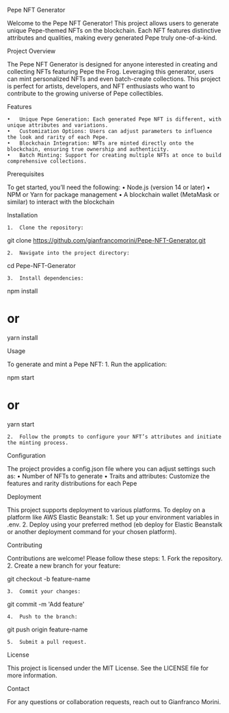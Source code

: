 Pepe NFT Generator

Welcome to the Pepe NFT Generator! This project allows users to generate unique Pepe-themed NFTs on the blockchain. Each NFT features distinctive attributes and qualities, making every generated Pepe truly one-of-a-kind.

Project Overview

The Pepe NFT Generator is designed for anyone interested in creating and collecting NFTs featuring Pepe the Frog. Leveraging this generator, users can mint personalized NFTs and even batch-create collections. This project is perfect for artists, developers, and NFT enthusiasts who want to contribute to the growing universe of Pepe collectibles.

Features

	•	Unique Pepe Generation: Each generated Pepe NFT is different, with unique attributes and variations.
	•	Customization Options: Users can adjust parameters to influence the look and rarity of each Pepe.
	•	Blockchain Integration: NFTs are minted directly onto the blockchain, ensuring true ownership and authenticity.
	•	Batch Minting: Support for creating multiple NFTs at once to build comprehensive collections.

Prerequisites

To get started, you’ll need the following:
	•	Node.js (version 14 or later)
	•	NPM or Yarn for package management
	•	A blockchain wallet (MetaMask or similar) to interact with the blockchain

Installation

	1.	Clone the repository:

git clone https://github.com/gianfrancomorini/Pepe-NFT-Generator.git


	2.	Navigate into the project directory:

cd Pepe-NFT-Generator


	3.	Install dependencies:

npm install
# or
yarn install



Usage

To generate and mint a Pepe NFT:
	1.	Run the application:

npm start
# or
yarn start


	2.	Follow the prompts to configure your NFT’s attributes and initiate the minting process.

Configuration

The project provides a config.json file where you can adjust settings such as:
	•	Number of NFTs to generate
	•	Traits and attributes: Customize the features and rarity distributions for each Pepe

Deployment

This project supports deployment to various platforms. To deploy on a platform like AWS Elastic Beanstalk:
	1.	Set up your environment variables in .env.
	2.	Deploy using your preferred method (eb deploy for Elastic Beanstalk or another deployment command for your chosen platform).

Contributing

Contributions are welcome! Please follow these steps:
	1.	Fork the repository.
	2.	Create a new branch for your feature:

git checkout -b feature-name


	3.	Commit your changes:

git commit -m 'Add feature'


	4.	Push to the branch:

git push origin feature-name


	5.	Submit a pull request.

License

This project is licensed under the MIT License. See the LICENSE file for more information.

Contact

For any questions or collaboration requests, reach out to Gianfranco Morini.
